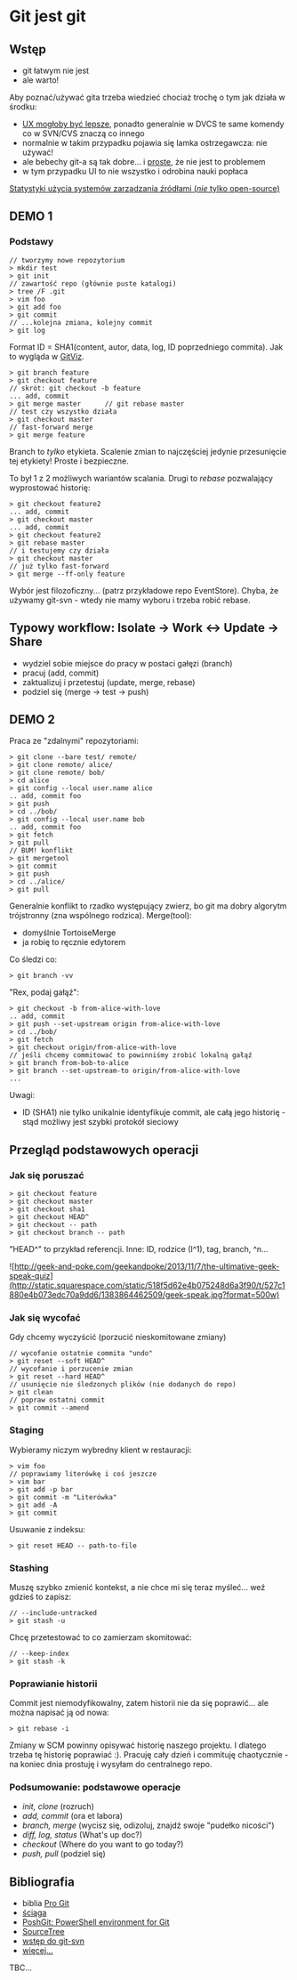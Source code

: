 # Git jest git

## Wstęp

- git łatwym nie jest
- ale warto!

Aby poznać/używać gita trzeba wiedzieć chociaż trochę o tym jak działa w środku:

- [UX mogłoby być lepsze](http://stevelosh.com/blog/2013/04/git-koans/), ponadto generalnie w DVCS te same komendy co w SVN/CVS znaczą co innego
- normalnie w takim przypadku pojawia się lamka ostrzegawcza: nie używać!
- ale bebechy git-a są tak dobre... i [proste](http://johannesbrodwall.com/2013/10/09/having-fun-with-git/), że nie jest to problemem
- w tym przypadku UI to nie wszystko i odrobina nauki popłaca

[Statystyki użycia systemów zarządzania źródłami (*nie* tylko open-source)](http://www.slideshare.net/IanSkerrett/eclipse-survey-2013-report-final/14)

## DEMO 1

### Podstawy

	// tworzymy nowe repozytorium
	> mkdir test
    > git init
    // zawartość repo (głównie puste katalogi)
    > tree /F .git
    > vim foo
    > git add foo
    > git commit
    // ...kolejna zmiana, kolejny commit
    > git log

Format ID = SHA1(content, autor, data, log, ID poprzedniego commita). Jak to wygląda w [GitViz](https://github.com/Readify/GitViz).


	> git branch feature
	> git checkout feature
	// skrót: git checkout -b feature
	... add, commit
	> git merge master		// git rebase master
	// test czy wszystko działa
	> git checkout master
	// fast-forward merge
	> git merge feature

Branch to *tylko* etykieta. Scalenie zmian to najczęściej jedynie przesunięcie tej etykiety! Proste i bezpieczne.

To był 1 z 2 możliwych wariantów scalania. Drugi to *rebase* pozwalający wyprostować historię:

	> git checkout feature2
	... add, commit
	> git checkout master
	... add, commit
	> git checkout feature2
	> git rebase master
	// i testujemy czy działa
	> git checkout master
	// już tylko fast-forward 
	> git merge --ff-only feature

Wybór jest filozoficzny... (patrz przykładowe repo EventStore). Chyba, że używamy git-svn - wtedy nie mamy wyboru i trzeba robić rebase.
 
## Typowy workflow: Isolate -> Work <-> Update -> Share 

- wydziel sobie miejsce do pracy w postaci gałęzi (branch)
- pracuj (add, commit)
- zaktualizuj i przetestuj (update, merge, rebase)
- podziel się (merge -> test -> push)

## DEMO 2

Praca ze "zdalnymi" repozytoriami:

	> git clone --bare test/ remote/
	> git clone remote/ alice/
	> git clone remote/ bob/
	> cd alice
	> git config --local user.name alice
	.. add, commit foo
	> git push
	> cd ../bob/
	> git config --local user.name bob
	.. add, commit foo
	> git fetch
	> git pull
	// BUM! konflikt
	> git mergetool
	> git commit
	> git push
	> cd ../alice/
	> git pull

Generalnie konflikt to rzadko występujący zwierz, bo git ma dobry algorytm trójstronny (zna wspólnego rodzica). Merge(tool):

 - domyślnie TortoiseMerge
 - ja robię to ręcznie edytorem

Co śledzi co:

	> git branch -vv

"Rex, podaj gałąź":

	> git checkout -b from-alice-with-love
	.. add, commit
	> git push --set-upstream origin from-alice-with-love
	> cd ../bob/
	> git fetch
	> git checkout origin/from-alice-with-love
	// jeśli chcemy commitować to powinniśmy zrobić lokalną gałąź
	> git branch from-bob-to-alice
	> git branch --set-upstream-to origin/from-alice-with-love
	...

Uwagi:

 - ID (SHA1) nie tylko unikalnie identyfikuje commit, ale całą jego historię - stąd możliwy jest szybki protokół sieciowy
 
## Przegląd podstawowych operacji

### Jak się poruszać

	> git checkout feature
	> git checkout master
	> git checkout sha1
	> git checkout HEAD^
	> git checkout -- path
	> git checkout branch -- path

"HEAD^" to przykład referencji. Inne: ID, rodzice (I^1), tag, branch, ^n...

![http://geek-and-poke.com/geekandpoke/2013/11/7/the-ultimative-geek-speak-quiz](http://static.squarespace.com/static/518f5d62e4b075248d6a3f90/t/527c1880e4b073edc70a9dd6/1383864462509/geek-speak.jpg?format=500w)

### Jak się wycofać

Gdy chcemy wyczyścić (porzucić nieskomitowane zmiany)

	// wycofanie ostatnie commita "undo"
	> git reset --soft HEAD^
	// wycofanie i porzucenie zmian
	> git reset --hard HEAD^
	// usunięcie nie śledzonych plików (nie dodanych do repo)
	> git clean
	// popraw ostatni commit
	> git commit --amend

### Staging

Wybieramy niczym wybredny klient w restauracji:

	> vim foo
	// poprawiamy literówkę i coś jeszcze
	> vim bar
	> git add -p bar
	> git commit -m "Literówka"
	> git add -A
	> git commit

Usuwanie z indeksu:

	> git reset HEAD -- path-to-file

### Stashing

Muszę szybko zmienić kontekst, a nie chce mi się teraz myśleć... weź gdzieś to zapisz:

	// --include-untracked
	> git stash -u

Chcę przetestować to co zamierzam skomitować:

	// --keep-index
	> git stash -k

### Poprawianie historii

Commit jest niemodyfikowalny, zatem historii nie da się poprawić... ale można napisać ją od nowa:

	> git rebase -i

Zmiany w SCM powinny opisywać historię naszego projektu. I dlatego trzeba tę historię poprawiać :). Pracuję cały dzień i commituję chaotycznie - na koniec dnia prostuję i wysyłam do centralnego repo.

### Podsumowanie: podstawowe operacje

- *init, clone* (rozruch)
- *add, commit* (ora et labora)
- *branch, merge* (wycisz się, odizoluj, znajdź swoje "pudełko nicości")
- *diff, log, status* (What's up doc?)
- *checkout* (Where do you want to go today?)
- *push, pull* (podziel się)

## Bibliografia

- biblia [Pro Git](http://git-scm.com/book)
- [ściąga](http://ndpsoftware.com/git-cheatsheet.html)
- [PoshGit: PowerShell environment for Git](https://github.com/dahlbyk/posh-git)
- [SourceTree](http://www.sourcetreeapp.com/)
- [wstęp do git-svn](http://www.benedykt.net/2013/03/22/kodzic-po-ludzku-czyli-jak-sie-pozbyc-svn-a/)
- [więcej...](https://pinboard.in/u:orientman/t:Git/)

TBC...
